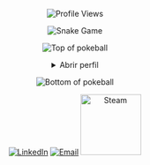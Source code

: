 <p align="center">
  <img src="https://komarev.com/ghpvc/?username=AlexGB12&style=plastic&color=blueviolet" alt="Profile Views"/>
</p>
<p align="center">
  <img src="https://raw.githubusercontent.com/AlexGB12/AlexGB12/main/assets/github-contribution-grid-snake.svg" alt="Snake Game"/>
</p>

<div align="center">

![Top of pokeball](https://user-images.githubusercontent.com/44261381/209363264-ac854d3c-2cc2-44c4-928e-8a08d1013f46.png)

<details>
<summary>Abrir perfil</summary>
<br>
<div>
  <div align="center">
    <img height="200" alt="Tu foto de perfil" src="https://github.com/10kartik/10kartik/assets/99239411/21742f3f-d9a7-4a53-8530-7d20d51e03a9" alt="Tu foto de perfil">
  </div>
  <div align="center">
    <a href="https://git.io/typing-svg"><img src="https://readme-typing-svg.demolab.com/?font=VT323&size=35&duration=3500&pause=300&color=6A0572&center=true&vCenter=true&width=500&lines=Hey%2C+I+am+Alex;Welcome+to+My+GitHub+Profile;Que+VIva+AMLO+sheeet+.;Estudiante+de+informatica+Front;Backend+and+Frontend+Developer;FIFA+and+Football+Lover;CharGPT+and+GEMINI;Gym+Meet;Music+and+Programming+=Lover" alt="Typing SVG" /></a>
  </div>
</div>

<details>
<summary>Sobre mi</summary>
<div align="left">
  <p>
    Hola, soy Alex. Estudiante de informática. Me encantan los videojuegos y los autos. En mi tiempo libre, me gusta dormir y manejar.
  </p>
  <p>
    Actualmente estoy en progreso con mis estudios y mis puntos fuertes son el trabajo en equipo y que no duermo. Mis debilidades, por ahora, son "todo lo demás".
  </p>
  <p>
    Mi objetivo es aprender sobre proyectos interesantes.
  </p>
</div>
</details>

<details>
<summary>Herramientas</summary>
<div>
  <p style="display: inline-block;" align="center">
    <kbd>
      <kbd>Lenguajes de Programación</kbd>
      <br>
      <br>
      <img width="30px" src="https://cdn.jsdelivr.net/gh/devicons/devicon/icons/html5/html5-original.svg" alt="HTML" title="HTML"/>
      <img width="30px" src="https://cdn.jsdelivr.net/gh/devicons/devicon/icons/css3/css3-plain-wordmark.svg" alt="CSS" title="CSS"/>
      <img width="30px" src="https://cdn.jsdelivr.net/gh/devicons/devicon/icons/javascript/javascript-original.svg" alt="JS" title="Javascript"/>
      <img width="30px" src="https://cdn.jsdelivr.net/gh/devicons/devicon/icons/java/java-original.svg" alt="Java" title="Java"/>
    </kbd>
    <kbd>
      <kbd>Bases de Datos</kbd>
      <br>
      <br>
      <img width="30px" src="https://cdn.jsdelivr.net/gh/devicons/devicon/icons/mysql/mysql-plain-wordmark.svg" alt="MySQL" title="MySQL"/>
    </kbd>
    <kbd>
      <kbd>Entornos de Desarrollo (IDE)</kbd>
      <br>
      <br>
      <img width="30px" src="https://cdn.jsdelivr.net/gh/devicons/devicon/icons/intellij/intellij-plain.svg" alt="IntelliJ" title="IntelliJ IDEA"/>
      <img width="30px" src="https://cdn.jsdelivr.net/gh/devicons/devicon/icons/vscode/vscode-original.svg" alt="VSCode" title="Visual Studio Code"/>
      <img width="30px" src="https://cdn.jsdelivr.net/gh/devicons/devicon/icons/netbeans/netbeans-original.svg" alt="NetBeans" title="NetBeans"/>
    </kbd>
  </p>
</div>
</details>

<details>
  <summary>Estadísticas de GitHub</summary>
  <br>
  <p align="center">
    <img align="center" src="https://github-readme-stats.vercel.app/api?username=AlexGB12&show_icons=true&show=reviews,discussions_started,discussions_answered,prs_merged,prs_merged_percentage" alt="GitHub Stats">
  </p>
</details>

<details>
  <summary>Contribuciones a Código Abierto</summary>
  <br>
  <ul>
    <li>Aquí puedes listar tus contribuciones a proyectos, tus proyectos personales o logros.</li>
  </ul>
</details>

<details>
  <summary>Cita</summary>
  <br>
  <blockquote>
    “A bug is never just a mistake. It represents something bigger. An error of thinking. That makes you who you are.”
    <br><strong>Mr. Robot - Elliot Alderson</strong>
  </blockquote>
</details>

<details>
  <summary>Free DOSE hit</summary>
  <br>
  <small><i>DOSE (dopamine, oxytocin, serotonin & endorphin), refresh page if dose was ineffective.</i></small>
  <br>
  <div align="center"><img src="https://readme-jokes.vercel.app/api?theme=monokai" alt="Jokes Card" /></div>
</details>

<details>
<summary>¿Qué puedo hacer por ti?</summary>
<table style="border: none">
  <tr>
  <td width="50%" valign="top">
    <h2>Trabajemos juntos en tu proyecto!</h2>
     <a href="mailto:AlexGuitzb@gmail.com">contactarme por email</a>.
  </td>
  <td width="50%" valign="top">
    <h2>No es perfecto, ¿verdad?</h2>
    <img alt="Feedback" src="https://img.shields.io/badge/Ask%20me-anything-1abc9c.svg">
    <blockquote>“Creo que es muy importante tener un bucle de retroalimentación, donde constantemente pienses en lo que has hecho y cómo podrías hacerlo mejor.”
    <br><strong>– Elon Musk</strong></blockquote>
  </td>
  </tr>
</table>
</details>

</details>

![Bottom of pokeball](https://user-images.githubusercontent.com/44261381/209363271-905d2a5e-8a18-44c0-a450-45dddd4d5036.png)

</div>

<div align=center>
  <a href="https://www.linkedin.com/in/alexguitz/" target="_blank"><img src="https://img.shields.io/static/v1?style=for-the-badge&message=LinkedIn&color=0A66C2&logo=LinkedIn&logoColor=FFFFFF&label=" alt="LinkedIn" /></a>
  <a href="mailto:AlexGuitzb@gmail.com?subject=Hi%20Alex%20,%20nice%20to%20meet%20you!" target="_blank"><img alt="Email" src="https://img.shields.io/static/v1?style=for-the-badge&message=Gmail&color=EA4335&logo=Gmail&logoColor=FFFFFF&label=" /></a>
  <a href="https://steamcommunity.com/id/alexguitzb/" target="_blank"><img width="110px" alt="Steam" src="https://e7.pngegg.com/pngimages/768/845/png-clipart-brand-logo-product-design-font-steam-text-logo.png" /></a>
</div>

